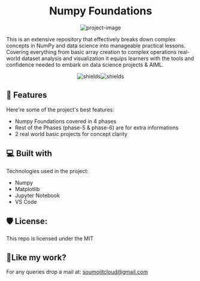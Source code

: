 <h1 align="center" id="title">Numpy Foundations</h1>

<p align="center"><img src="https://socialify.git.ci/soumojit-dev/Numpy-Foundations/image?custom_language=Python&amp;description=1&amp;language=1&amp;name=1&amp;owner=1&amp;pattern=Brick+Wall&amp;theme=Dark" alt="project-image"></p>

<p id="description">This is an extensive repository that effectively breaks down complex concepts in NumPy and data science into manageable practical lessons. Covering everything from basic array creation to complex operations real-world dataset analysis and visualization it equips learners with the tools and confidence needed to embark on data science projects & AIML.</p>

<p align="center"><img src="https://img.shields.io/badge/Numpy-Python-Blue?style=flat-square" alt="shields"><img src="https://img.shields.io/badge/Jupter%20Notebook-orange?style=flat-square" alt="shields"></p>

  
  
<h2>🧐 Features</h2>

Here're some of the project's best features:

*   Numpy Foundations covered in 4 phases
*   Rest of the Phases (phase-5 & phase-6) are for extra informations 
*   2 real world basic projects for concept clarity

  
  
<h2>💻 Built with</h2>

Technologies used in the project:

*   Numpy
*   Matplotlib
*   Jupyter Notebook
*   VS Code

<h2>🛡️ License:</h2>

This repo is licensed under the MIT

<h2>💖Like my work?</h2>

For any queries drop a mail at: soumojitcloud@gmail.com
